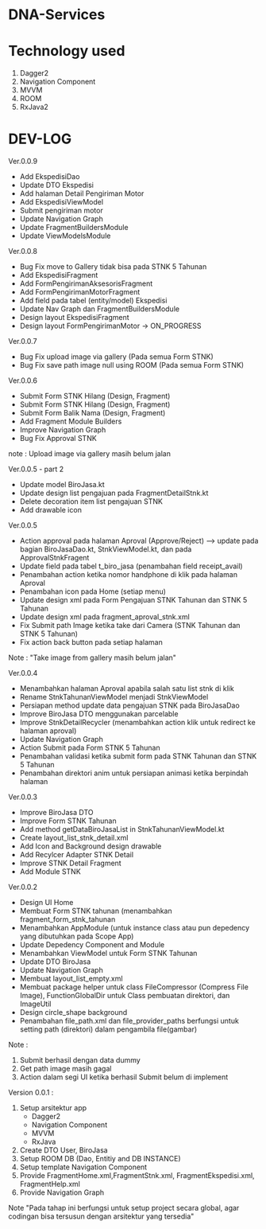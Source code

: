 # DNA-Services

# Technology used

1. Dagger2
2. Navigation Component
3. MVVM
4. ROOM
5. RxJava2

# DEV-LOG
Ver.0.0.9 
- Add EkspedisiDao
- Update DTO Ekspedisi
- Add halaman Detail Pengiriman Motor
- Add EkspedisiViewModel
- Submit pengiriman motor
- Update Navigation Graph
- Update FragmentBuildersModule
- Update ViewModelsModule

Ver.0.0.8
- Bug Fix move to Gallery tidak bisa pada STNK 5 Tahunan
- Add EkspedisiFragment
- Add FormPengirimanAksesorisFragment
- Add FormPengirimanMotorFragment
- Add field pada tabel (entity/model) Ekspedisi
- Update Nav Graph dan FragmentBuildersModule
- Design layout EkspedisiFragment
- Design layout FormPengirimanMotor -> ON_PROGRESS

Ver.0.0.7
- Bug Fix upload image via gallery (Pada semua Form STNK)
- Bug Fix save path image null using ROOM (Pada semua Form STNK)

Ver.0.0.6
- Submit Form STNK Hilang (Design, Fragment)
- Submit Form STNK Hilang (Design, Fragment)
- Submit Form Balik Nama (Design, Fragment)
- Add Fragment Module Builders
- Improve Navigation Graph
- Bug Fix Approval STNK

note : Upload image via gallery masih belum jalan

Ver.0.0.5 - part 2
- Update model BiroJasa.kt
- Update design list pengajuan pada FragmentDetailStnk.kt
- Delete decoration item list pengajuan STNK
- Add drawable icon

Ver.0.0.5
- Action approval pada halaman Aproval (Approve/Reject)
  --> update pada bagian BiroJasaDao.kt, StnkViewModel.kt, dan pada ApprovalStnkFragent
- Update field pada tabel t_biro_jasa (penambahan field receipt_avail)
- Penambahan action ketika nomor handphone di klik pada halaman Aproval
- Penambahan icon pada Home (setiap menu)
- Update design xml pada Form Pengajuan STNK Tahunan dan STNK 5 Tahunan
- Update design xml pada fragment_aproval_stnk.xml
- Fix Submit path Image ketika take dari Camera (STNK Tahunan dan STNK 5 Tahunan)
- Fix action back button pada setiap halaman

Note : "Take image from gallery masih belum jalan"

Ver.0.0.4
- Menambahkan halaman Aproval apabila salah satu list stnk di klik
- Rename StnkTahunanViewModel menjadi StnkViewModel
- Persiapan method update data pengajuan STNK pada BiroJasaDao
- Improve BiroJasa DTO menggunakan parcelable
- Improve StnkDetailRecycler (menambahkan action klik untuk redirect ke halaman aproval)
- Update Navigation Graph
- Action Submit pada Form STNK 5 Tahunan
- Penambahan validasi ketika submit form pada STNK Tahunan dan STNK 5 Tahunan
- Penambahan direktori anim untuk persiapan animasi ketika berpindah halaman


Ver.0.0.3
- Improve BiroJasa DTO
- Improve Form STNK Tahunan
- Add method getDataBiroJasaList in StnkTahunanViewModel.kt
- Create layout_list_stnk_detail.xml
- Add Icon and Background design drawable
- Add Recylcer Adapter STNK Detail
- Improve STNK Detail Fragment
- Add Module STNK

Ver.0.0.2
- Design UI Home 
- Membuat Form STNK tahunan (menambahkan fragment_form_stnk_tahunan
- Menambahkan AppModule (untuk instance class atau pun depedency yang dibutuhkan pada Scope App)
- Update Depedency Component and Module
- Menambahkan ViewModel untuk Form STNK Tahunan
- Update DTO BiroJasa
- Update Navigation Graph
- Membuat layout_list_empty.xml
- Membuat package helper untuk class FileCompressor (Compress File Image), FunctionGlobalDir untuk Class pembuatan direktori, dan ImageUtil
- Design circle_shape background
- Penambahan file_path.xml dan file_provider_paths berfungsi untuk setting path (direktori) dalam pengambila file(gambar)

Note : 
1. Submit berhasil dengan data dummy
2. Get path image masih gagal
3. Action dalam segi UI ketika berhasil Submit belum di implement


Version 0.0.1 :
1. Setup arsitektur app
   - Dagger2
   - Navigation Component
   - MVVM
   - RxJava
2. Create DTO User, BiroJasa
3. Setup ROOM DB (Dao, Entitiy and DB INSTANCE)
4. Setup template Navigation Component
5. Provide FragmentHome.xml,FragmentStnk.xml, FragmentEkspedisi.xml, FragmentHelp.xml
6. Provide Navigation Graph

Note "Pada tahap ini berfungsi untuk setup project secara global, agar codingan bisa tersusun dengan arsitektur yang tersedia"
